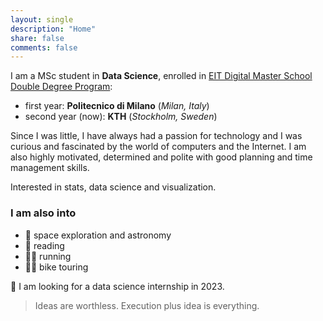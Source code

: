 ```yaml
---
layout: single
description: "Home"
share: false
comments: false
---
```


I am a MSc student in **Data Science**, enrolled in [EIT Digital Master School Double Degree Program](https://masterschool.eitdigital.eu/data-science): 
* first year: **Politecnico di Milano** (_Milan, Italy_) 
* second year (now): **KTH** (_Stockholm, Sweden_)

Since I was little, I have always had a passion for technology and I was curious and fascinated by the world of computers and the Internet. I am also highly motivated, determined and polite with good planning and time management skills.

Interested in stats, data science and visualization.

### I am also into
* 🔭 space exploration and astronomy 
* 📖 reading 
* 🏃🏻 running
* 🚴🏻 bike touring 

💼 I am looking for a data science internship in 2023.

>Ideas are worthless. Execution plus idea is everything.
